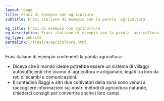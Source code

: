 ```yaml
---
layout: page
title: Frasi di esempio con agricoltura 
subtitle: Frasi italiane di esempio con la parola  agricoltura

og_title: Frasi di esempio con agricoltura 
og_description: Frasi italiane di esempio con la parola  agricoltura
og_type: website
permalink: /frasi/a/agricoltura.html
---
```


Frasi italiane di esempio contenenti la parola agricoltura:


- Diceva che il mondo ideale potrebbe essere un sistema di villaggi autosufficienti che vivono di agricoltura e artigianato, legati tra loro da reti di scambi e comunicazioni.
- Il contadino Raggi e altri due coltivatori della zona sono venuti a raccogliere informazioni sui nostri metodi di agricoltura naturale, chiederci consigli per convertire anche i loro campi.
